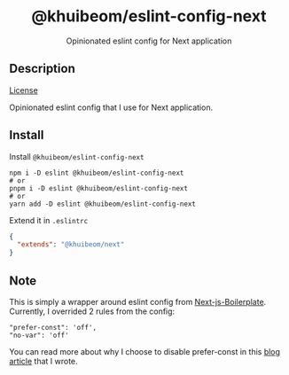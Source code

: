 <div align="center">
  <h1>@khuibeom/eslint-config-next</h1>
  <p>Opinionated eslint config for Next application</p>
</div>

## Description
[License](./LICENSE)

Opinionated eslint config that I use for Next application.

## Install
Install `@khuibeom/eslint-config-next`

```
npm i -D eslint @khuibeom/eslint-config-next
# or
pnpm i -D eslint @khuibeom/eslint-config-next
# or
yarn add -D eslint @khuibeom/eslint-config-next
```

Extend it in `.eslintrc`
```json
{
  "extends": "@khuibeom/next"
}
```

## Note
This is simply a wrapper around eslint config from [Next-js-Boilerplate](https://github.com/ixartz/Next-js-Boilerplate). Currently, I overrided 2 rules from the config:

```
"prefer-const": 'off',
"no-var": 'off'
```

You can read more about why I choose to disable prefer-const in this [blog article](https://khuibeom.com/blog/javascript-fundamentals-basics-and-lexical-scope#value-variable-function) that I wrote.
